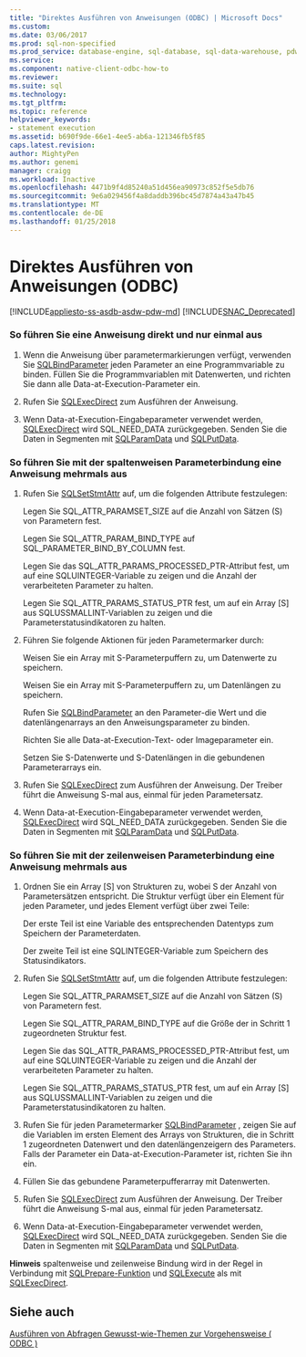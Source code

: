 ```yaml
---
title: "Direktes Ausführen von Anweisungen (ODBC) | Microsoft Docs"
ms.custom: 
ms.date: 03/06/2017
ms.prod: sql-non-specified
ms.prod_service: database-engine, sql-database, sql-data-warehouse, pdw
ms.service: 
ms.component: native-client-odbc-how-to
ms.reviewer: 
ms.suite: sql
ms.technology: 
ms.tgt_pltfrm: 
ms.topic: reference
helpviewer_keywords:
- statement execution
ms.assetid: b690f9de-66e1-4ee5-ab6a-121346fb5f85
caps.latest.revision: 
author: MightyPen
ms.author: genemi
manager: craigg
ms.workload: Inactive
ms.openlocfilehash: 4471b9f4d85240a51d456ea90973c852f5e5db76
ms.sourcegitcommit: 9e6a029456f4a8daddb396bc45d7874a43a47b45
ms.translationtype: MT
ms.contentlocale: de-DE
ms.lasthandoff: 01/25/2018
---
```

# <a name="execute-a-statement-directly-odbc"></a>Direktes Ausführen von Anweisungen (ODBC)
[!INCLUDE[appliesto-ss-asdb-asdw-pdw-md](../../../includes/appliesto-ss-asdb-asdw-pdw-md.md)]
[!INCLUDE[SNAC_Deprecated](../../../includes/snac-deprecated.md)]

    
### <a name="to-execute-a-statement-directly-and-one-time-only"></a>So führen Sie eine Anweisung direkt und nur einmal aus  
  
1.  Wenn die Anweisung über parametermarkierungen verfügt, verwenden Sie [SQLBindParameter](../../../relational-databases/native-client-odbc-api/sqlbindparameter.md) jeden Parameter an eine Programmvariable zu binden. Füllen Sie die Programmvariablen mit Datenwerten, und richten Sie dann alle Data-at-Execution-Parameter ein.  
  
2.  Rufen Sie [SQLExecDirect](http://go.microsoft.com/fwlink/?LinkId=58399) zum Ausführen der Anweisung.  
  
3.  Wenn Data-at-Execution-Eingabeparameter verwendet werden, [SQLExecDirect](http://go.microsoft.com/fwlink/?LinkId=58399) wird SQL_NEED_DATA zurückgegeben. Senden Sie die Daten in Segmenten mit [SQLParamData](http://go.microsoft.com/fwlink/?LinkId=58405) und [SQLPutData](../../../relational-databases/native-client-odbc-api/sqlputdata.md).  
  
### <a name="to-execute-a-statement-multiple-times-by-using-column-wise-parameter-binding"></a>So führen Sie mit der spaltenweisen Parameterbindung eine Anweisung mehrmals aus  
  
1.  Rufen Sie [SQLSetStmtAttr](../../../relational-databases/native-client-odbc-api/sqlsetstmtattr.md) auf, um die folgenden Attribute festzulegen:  
  
     Legen Sie SQL_ATTR_PARAMSET_SIZE auf die Anzahl von Sätzen (S) von Parametern fest.  
  
     Legen Sie SQL_ATTR_PARAM_BIND_TYPE auf SQL_PARAMETER_BIND_BY_COLUMN fest.  
  
     Legen Sie das SQL_ATTR_PARAMS_PROCESSED_PTR-Attribut fest, um auf eine SQLUINTEGER-Variable zu zeigen und die Anzahl der verarbeiteten Parameter zu halten.  
  
     Legen Sie SQL_ATTR_PARAMS_STATUS_PTR fest, um auf ein Array [S] aus SQLUSSMALLINT-Variablen zu zeigen und die Parameterstatusindikatoren zu halten.  
  
2.  Führen Sie folgende Aktionen für jeden Parametermarker durch:  
  
     Weisen Sie ein Array mit S-Parameterpuffern zu, um Datenwerte zu speichern.  
  
     Weisen Sie ein Array mit S-Parameterpuffern zu, um Datenlängen zu speichern.  
  
     Rufen Sie [SQLBindParameter](../../../relational-databases/native-client-odbc-api/sqlbindparameter.md) an den Parameter-die Wert und die datenlängenarrays an den Anweisungsparameter zu binden.  
  
     Richten Sie alle Data-at-Execution-Text- oder Imageparameter ein.  
  
     Setzen Sie S-Datenwerte und S-Datenlängen in die gebundenen Parameterarrays ein.  
  
3.  Rufen Sie [SQLExecDirect](http://go.microsoft.com/fwlink/?LinkId=58399) zum Ausführen der Anweisung. Der Treiber führt die Anweisung S-mal aus, einmal für jeden Parametersatz.  
  
4.  Wenn Data-at-Execution-Eingabeparameter verwendet werden, [SQLExecDirect](http://go.microsoft.com/fwlink/?LinkId=58399) wird SQL_NEED_DATA zurückgegeben. Senden Sie die Daten in Segmenten mit [SQLParamData](http://go.microsoft.com/fwlink/?LinkId=58405) und [SQLPutData](../../../relational-databases/native-client-odbc-api/sqlputdata.md).  
  
### <a name="to-execute-a-statement-multiple-times-by-using-row-wise-parameter-binding"></a>So führen Sie mit der zeilenweisen Parameterbindung eine Anweisung mehrmals aus  
  
1.  Ordnen Sie ein Array [S] von Strukturen zu, wobei S der Anzahl von Parametersätzen entspricht. Die Struktur verfügt über ein Element für jeden Parameter, und jedes Element verfügt über zwei Teile:  
  
     Der erste Teil ist eine Variable des entsprechenden Datentyps zum Speichern der Parameterdaten.  
  
     Der zweite Teil ist eine SQLINTEGER-Variable zum Speichern des Statusindikators.  
  
2.  Rufen Sie [SQLSetStmtAttr](../../../relational-databases/native-client-odbc-api/sqlsetstmtattr.md) auf, um die folgenden Attribute festzulegen:  
  
     Legen Sie SQL_ATTR_PARAMSET_SIZE auf die Anzahl von Sätzen (S) von Parametern fest.  
  
     Legen Sie SQL_ATTR_PARAM_BIND_TYPE auf die Größe der in Schritt 1 zugeordneten Struktur fest.  
  
     Legen Sie das SQL_ATTR_PARAMS_PROCESSED_PTR-Attribut fest, um auf eine SQLUINTEGER-Variable zu zeigen und die Anzahl der verarbeiteten Parameter zu halten.  
  
     Legen Sie SQL_ATTR_PARAMS_STATUS_PTR fest, um auf ein Array [S] aus SQLUSSMALLINT-Variablen zu zeigen und die Parameterstatusindikatoren zu halten.  
  
3.  Rufen Sie für jeden Parametermarker [SQLBindParameter](../../../relational-databases/native-client-odbc-api/sqlbindparameter.md) , zeigen Sie auf die Variablen im ersten Element des Arrays von Strukturen, die in Schritt 1 zugeordneten Datenwert und den datenlängenzeigern des Parameters. Falls der Parameter ein Data-at-Execution-Parameter ist, richten Sie ihn ein.  
  
4.  Füllen Sie das gebundene Parameterpufferarray mit Datenwerten.  
  
5.  Rufen Sie [SQLExecDirect](http://go.microsoft.com/fwlink/?LinkId=58399) zum Ausführen der Anweisung. Der Treiber führt die Anweisung S-mal aus, einmal für jeden Parametersatz.  
  
6.  Wenn Data-at-Execution-Eingabeparameter verwendet werden, [SQLExecDirect](http://go.microsoft.com/fwlink/?LinkId=58399) wird SQL_NEED_DATA zurückgegeben. Senden Sie die Daten in Segmenten mit [SQLParamData](http://go.microsoft.com/fwlink/?LinkId=58405) und [SQLPutData](../../../relational-databases/native-client-odbc-api/sqlputdata.md).  
  
 **Hinweis** spaltenweise und zeilenweise Bindung wird in der Regel in Verbindung mit [SQLPrepare-Funktion](http://go.microsoft.com/fwlink/?LinkId=59360) und [SQLExecute](http://go.microsoft.com/fwlink/?LinkId=58400) als mit [SQLExecDirect](http://go.microsoft.com/fwlink/?LinkId=58399).  
  
## <a name="see-also"></a>Siehe auch  
 [Ausführen von Abfragen Gewusst-wie-Themen zur Vorgehensweise &#40; ODBC &#41;](../../../relational-databases/native-client-odbc-how-to/execute-queries/executing-queries-how-to-topics-odbc.md)  
  
  
